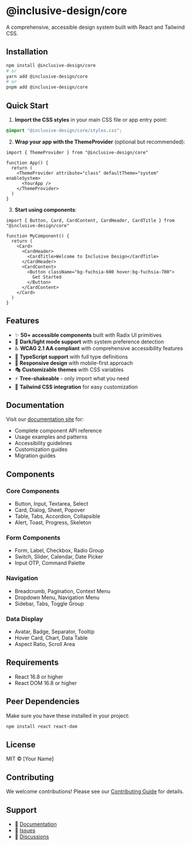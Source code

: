 # @inclusive-design/core

A comprehensive, accessible design system built with React and Tailwind CSS.

## Installation

```bash
npm install @inclusive-design/core
# or
yarn add @inclusive-design/core
# or
pnpm add @inclusive-design/core
```

## Quick Start

1. **Import the CSS styles** in your main CSS file or app entry point:

```css
@import "@inclusive-design/core/styles.css";
```

2. **Wrap your app with the ThemeProvider** (optional but recommended):

```tsx
import { ThemeProvider } from "@inclusive-design/core"

function App() {
  return (
    <ThemeProvider attribute="class" defaultTheme="system" enableSystem>
      <YourApp />
    </ThemeProvider>
  )
}
```

3. **Start using components**:

```tsx
import { Button, Card, CardContent, CardHeader, CardTitle } from "@inclusive-design/core"

function MyComponent() {
  return (
    <Card>
      <CardHeader>
        <CardTitle>Welcome to Inclusive Design</CardTitle>
      </CardHeader>
      <CardContent>
        <Button className="bg-fuchsia-600 hover:bg-fuchsia-700">
          Get Started
        </Button>
      </CardContent>
    </Card>
  )
}
```

## Features

- ✨ **50+ accessible components** built with Radix UI primitives
- 🎨 **Dark/light mode support** with system preference detection
- ♿ **WCAG 2.1 AA compliant** with comprehensive accessibility features
- 🎯 **TypeScript support** with full type definitions
- 📱 **Responsive design** with mobile-first approach
- 🎭 **Customizable themes** with CSS variables
- ⚡ **Tree-shakeable** - only import what you need
- 🔧 **Tailwind CSS integration** for easy customization

## Documentation

Visit our [documentation site](https://your-design-system.com) for:

- Complete component API reference
- Usage examples and patterns
- Accessibility guidelines
- Customization guides
- Migration guides

## Components

### Core Components
- Button, Input, Textarea, Select
- Card, Dialog, Sheet, Popover
- Table, Tabs, Accordion, Collapsible
- Alert, Toast, Progress, Skeleton

### Form Components
- Form, Label, Checkbox, Radio Group
- Switch, Slider, Calendar, Date Picker
- Input OTP, Command Palette

### Navigation
- Breadcrumb, Pagination, Context Menu
- Dropdown Menu, Navigation Menu
- Sidebar, Tabs, Toggle Group

### Data Display
- Avatar, Badge, Separator, Tooltip
- Hover Card, Chart, Data Table
- Aspect Ratio, Scroll Area

## Requirements

- React 16.8 or higher
- React DOM 16.8 or higher

## Peer Dependencies

Make sure you have these installed in your project:

```bash
npm install react react-dom
```

## License

MIT © [Your Name]

## Contributing

We welcome contributions! Please see our [Contributing Guide](CONTRIBUTING.md) for details.

## Support

- 📖 [Documentation](https://your-design-system.com)
- 🐛 [Issues](https://github.com/yourusername/inclusive-design-system/issues)
- 💬 [Discussions](https://github.com/yourusername/inclusive-design-system/discussions)
